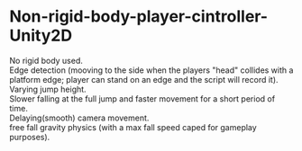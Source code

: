 # Non-rigid-body-player-cintroller-Unity2D

No rigid body used. <br />
Edge detection (mooving to the side when the players "head" collides with a platform edge; player can stand on an edge and the script will record it). <br />
Varying jump height. <br />
Slower falling at the full jump and faster movement for a short period of time. <br />
Delaying(smooth) camera movement. <br />
free fall gravity physics (with a max fall speed caped for gameplay purposes). <br />

